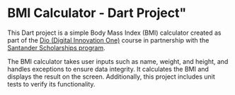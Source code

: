 # BMI Calculator - Dart Project"

This Dart project is a simple Body Mass Index (BMI) calculator created as part of the [Dio (Digital Innovation One)](https://www.dio.me/en) course in partnership with the [Santander Scholarships program](https://www.becas-santander.com/pt_br/index.html). 

The BMI calculator takes user inputs such as name, weight, and height, and handles exceptions to ensure data integrity. It calculates the BMI and displays the result on the screen. Additionally, this project includes unit tests to verify its functionality.
